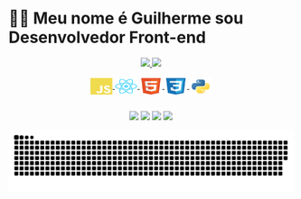 # 🙋‍♂️ Meu nome é Guilherme sou Desenvolvedor Front-end 
<div align="center">
  <a href="https://github.com/guilhermesouza48">
  <img height="190em" src="https://github-readme-stats.vercel.app/api?username=guilhermesouza48&show_icons=true&theme=merko&include_all_commits=true&count_private=true"/>
  <img height="220em" src="https://github-readme-stats.vercel.app/api/top-langs/?username=guilhermesouza48&layout=compact&langs_count=7&theme=merko"/>
</div>
<div style="display: inline_block" align="center"><br>
  <img align="center" alt="Js" height="30" width="40" src="https://raw.githubusercontent.com/devicons/devicon/master/icons/javascript/javascript-plain.svg">
  <img align="center" alt="React" height="30" width="40" src="https://raw.githubusercontent.com/devicons/devicon/master/icons/react/react-original.svg">
  <img align="center" alt="HTML" height="30" width="40" src="https://raw.githubusercontent.com/devicons/devicon/master/icons/html5/html5-original.svg">
  <img align="center" alt="CSS" height="30" width="40" src="https://raw.githubusercontent.com/devicons/devicon/master/icons/css3/css3-original.svg">
  <img align="center" alt="Python" height="30" width="40" src="https://raw.githubusercontent.com/devicons/devicon/master/icons/python/python-original.svg">
</div>
  
  ##
 
<div align="center"> 
  <a href="https://www.instagram.com/guilherme_jesus48/" target="_blank"><img src="https://img.shields.io/badge/-Instagram-%23E4405F?style=for-the-badge&logo=instagram&logoColor=white" target="_blank"></a>
 <a href="https://www.facebook.com/guilhermesouza.jesus.9/" target="_blank"><img src="https://img.shields.io/badge/Facebook-1877F2?style=for-the-badge&logo=facebook&logoColor=white" target="_blank"></a> 
  <a href = "mailto:guilhermesouzacrs@hotmail.com"><img src="https://img.shields.io/badge/-Gmail-%23333?style=for-the-badge&logo=gmail&logoColor=white" target="_blank"></a>
  <a href="https://www.linkedin.com/in/guilherme-souza-689b05209" target="_blank"><img src="https://img.shields.io/badge/-LinkedIn-%230077B5?style=for-the-badge&logo=linkedin&logoColor=white" target="_blank"></a> 
 
  ![Snake animation](https://github.com/guilhermesouza48/guilhermesouza48/blob/output/github-contribution-grid-snake.svg)
 
</div>
